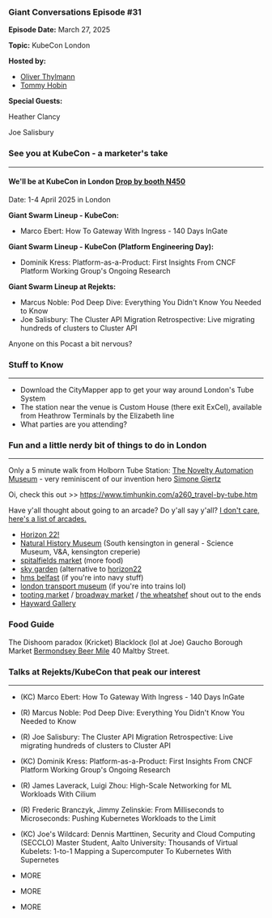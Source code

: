 ### Giant Conversations Episode #31

**Episode Date:** March 27, 2025

**Topic:**
KubeCon London

**Hosted by:** 

* [Oliver Thylmann](https://www.linkedin.com/in/thylmann/)
* [Tommy Hobin](https://www.linkedin.com/in/tommy-hobin/)

**Special Guests:**

Heather Clancy

Joe Salisbury


### See you at KubeCon - a marketer's take
------------------------------------------------------------------------------------------------------------------------------

#### We'll be at KubeCon in London [Drop by booth N450](https://events.linuxfoundation.org/kubecon-cloudnativecon-europe/)

Date: 1-4 April 2025 in London

**Giant Swarm Lineup - KubeCon:**
- Marco Ebert: How To Gateway With Ingress - 140 Days InGate

**Giant Swarm Lineup - KubeCon (Platform Engineering Day):**
- Dominik Kress: Platform-as-a-Product: First Insights From CNCF Platform Working Group's Ongoing Research

**Giant Swarm Lineup at Rejekts:**
- Marcus Noble: Pod Deep Dive: Everything You Didn't Know You Needed to Know
- Joe Salisbury: The Cluster API Migration Retrospective: Live migrating hundreds of clusters to Cluster API

Anyone on this Pocast a bit nervous?

### Stuff to Know
------------------------------------------------------------------------------------------------------------------------------

* Download the CityMapper app to get your way around London's Tube System
* The station near the venue is Custom House (there exit ExCel), available from Heathrow Terminals by the Elizabeth line
* What parties are you attending?

### Fun and a little nerdy bit of things to do in London  
------------------------------------------------------------------------------------------------------------------------------

Only a 5 minute walk from Holborn Tube Station: [The Novelty Automation Museum](https://novelty-automation.com/) - very reminiscent of our invention hero [Simone Giertz](https://www.youtube.com/channel/UC3KEoMzNz8eYnwBC34RaKCQ)

Oi, check this out >> https://www.timhunkin.com/a260_travel-by-tube.htm

Have y'all thought about going to an arcade? Do y'all say y'all? [I don't care, here's a list of arcades.](https://londonist.com/london/best-of-london/where-to-play-arcade-games-in-london)

- [Horizon 22!](https://horizon22.co.uk/) 
- [Natural History Museum](https://www.nhm.ac.uk/) (South kensington in general - Science Museum, V&A, kensington creperie)
- [spitalfields market](https://www.spitalfields.co.uk/) (more food)
- [sky garden](https://skygarden.london/) (alternative to [horizon22](https://horizon22.co.uk/)
- [hms belfast](https://www.iwm.org.uk/visits/hms-belfast/about) (if you're into navy stuff)
- [london transport museum](https://www.ltmuseum.co.uk/) (if you're into trains lol)
- [tooting market](https://tootingmarket.com/) / [broadway market](https://broadwaymarket.co.uk/) / [the wheatshef](https://www.urbanpubsandbars.com/venues/the-wheatsheaf) shout out to the ends
- [Hayward Gallery](https://www.southbankcentre.co.uk/venues/hayward-gallery/)

### Food Guide

The Dishoom paradox (Kricket)
Blacklock (lol at Joe)
Gaucho
Borough Market
[Bermondsey Beer Mile](https://www.bermondsey-beer-mile.co.uk/)
40 Maltby Street. 

### Talks at Rejekts/KubeCon that peak our interest 
------------------------------------------------------------------------------------------------------------------------------

- (KC) Marco Ebert: How To Gateway With Ingress - 140 Days InGate
  
- (R) Marcus Noble: Pod Deep Dive: Everything You Didn't Know You Needed to Know
  
- (R) Joe Salisbury: The Cluster API Migration Retrospective: Live migrating hundreds of clusters to Cluster API
  
- (KC) Dominik Kress: Platform-as-a-Product: First Insights From CNCF Platform Working Group's Ongoing Research

- (R) James Laverack, Luigi Zhou: High-Scale Networking for ML Workloads With Cilium

- (R) Frederic Branczyk, Jimmy Zelinskie: From Milliseconds to Microseconds: Pushing Kubernetes Workloads to the Limit

- (KC) Joe's Wildcard: Dennis Marttinen, Security and Cloud Computing (SECCLO) Master Student, Aalto University: Thousands of Virtual Kubelets: 1-to-1 Mapping a Supercomputer To Kubernetes With Supernetes

- MORE
- MORE
- MORE



